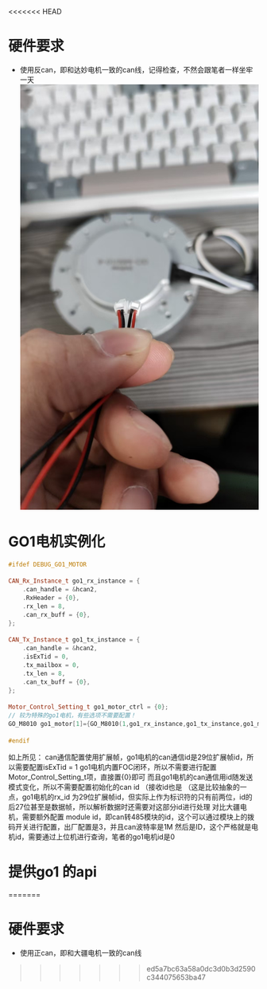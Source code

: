 <<<<<<< HEAD
# 硬件要求
- 使用反can，即和达妙电机一致的can线，记得检查，不然会跟笔者一样坐牢一天
![alt text](98348714c4ed68722b9763ac6937636.jpg)

# GO1电机实例化
```c++
#ifdef DEBUG_GO1_MOTOR

CAN_Rx_Instance_t go1_rx_instance = {
    .can_handle = &hcan2,
    .RxHeader = {0},
    .rx_len = 8,
    .can_rx_buff = {0},
};

CAN_Tx_Instance_t go1_tx_instance = {
    .can_handle = &hcan2,
    .isExTid = 0,
    .tx_mailbox = 0,
    .tx_len = 8,
    .can_tx_buff = {0},
};

Motor_Control_Setting_t go1_motor_ctrl = {0};
// 较为特殊的go1电机，有些选项不需要配置！
GO_M8010 go1_motor[1]={GO_M8010(1,go1_rx_instance,go1_tx_instance,go1_motor_ctrl,0,-1,CAN_To_RS485_Module_ID_1,GO1_Motor_ID_1)};

#endif
```
如上所见：
can通信配置使用扩展帧，go1电机的can通信id是29位扩展帧id，所以需要配置isExTid = 1
go1电机内置FOC闭环，所以不需要进行配置Motor_Control_Setting_t项，直接置{0}即可
而且go1电机的can通信用id随发送模式变化，所以不需要配置初始化的can id （接收id也是
（这是比较抽象的一点，go1电机的rx_id 为29位扩展帧id，但实际上作为标识符的只有前两位，id的后27位甚至是数据帧，所以解析数据时还需要对这部分id进行处理
对比大疆电机，需要额外配置 module id，即can转485模块的id，这个可以通过模块上的拨码开关进行配置，出厂配置是3，并且can波特率是1M
然后是ID，这个严格就是电机id，需要通过上位机进行查询，笔者的go1电机id是0

# 提供go1 的api
=======
# 硬件要求
- 使用正can，即和大疆电机一致的can线
>>>>>>> ed5a7bc63a58a0dc3d0b3d2590c344075653ba47
